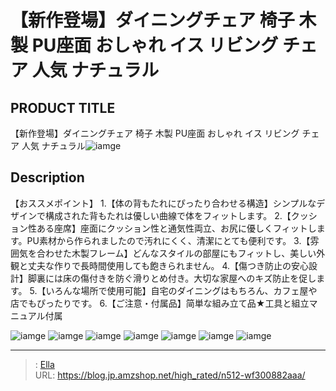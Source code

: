# 【新作登場】ダイニングチェア 椅子 木製 PU座面 おしゃれ イス リビング チェア 人気 ナチュラル


## PRODUCT TITLE 

【新作登場】ダイニングチェア 椅子 木製 PU座面 おしゃれ イス リビング チェア 人気 ナチュラル![iamge](https://b2bfiles1.gigab2b.cn/image/wkseller/301/20230519_06f6121a6be85b9b70d3862cfa9d94ec.jpg)

## Description

【おススメポイント】
1.【体の背もたれにぴったり合わせる構造】シンプルなデザインで構成された背もたれは優しい曲線で体をフィットします。
2.【クッション性ある座席】座面にクッション性と通気性両立、お尻に優しくフィットします。PU素材から作られましたので汚れにくく、清潔にとても便利です。
3.【雰囲気を合わせた木製フレーム】どんなスタイルの部屋にもフィットし、美しい外観と丈夫な作りで長時間使用しても飽きられません。
4.【傷つき防止の安心設計】脚裏には床の傷付きを防ぐ滑りとめ付き。大切な家屋へのキズ防止を促します。
5.【いろんな場所で使用可能】自宅のダイニングはもちろん、カフェ屋や店でもぴったりです。
6.【ご注意・付属品】简単な組み立て品★工具と組立マニュアル付属



![iamge](https://b2bfiles1.gigab2b.cn/image/wkseller/301/20220603_b38da5b05e48150faae404c13fedc1f0.jpg)
![iamge](https://b2bfiles1.gigab2b.cn/image/wkseller/301/20230519_c9f8d9c5b2a1c946d97d332af9042c5e.jpg)
![iamge](https://b2bfiles1.gigab2b.cn/image/wkseller/301/20230519_f0d0ac1a1110b7c8396fae1cf142c56b.jpg)
![iamge](https://b2bfiles1.gigab2b.cn/image/wkseller/301/20230519_c7b35061361b0515bd4340c1dd40a4a5.jpg)
![iamge](https://b2bfiles1.gigab2b.cn/image/wkseller/301/20230519_f53219d409698326fafa3f9e2b3f64ba.jpg)
![iamge](https://b2bfiles1.gigab2b.cn/image/wkseller/301/20220603_463284ca56a2f124323944713b32d3b4.jpg)
![iamge](https://b2bfiles1.gigab2b.cn/image/wkseller/301/20230112_f3a73a4c83544e546acb86bb8c81382e.jpg)


---

> : [Ella](https://blog.jp.amzshop.net/)  
> URL: https://blog.jp.amzshop.net/high_rated/n512-wf300882aaa/  

